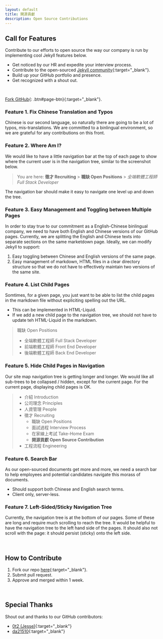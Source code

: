 ```yaml
---
layout: default
title: 開源貢獻
description: Open Source Contributions
---
```


## Call for Features

Contribute to our efforts to open source the way our company is run by implementing cool Jekyll features below.

* Get noticed by our HR and expedite your interview process.
* Contribute to the open-sourced [Jekyll community](https://jekyllrb.com/){:target="_blank"}.
* Build up your GitHub portfolio and presence.
* Get recognized with a shout out.

<br>

[Fork GitHub](https://github.com/avancevl/avl.github.io){: .btn#page-btn}{:target="_blank"}.

### Feature 1. Fix Chinese Translation and Typos

Chinese is our second language, so naturally there are going to be a lot of typos, mis-translations. We are committed to a binlingual environment, so we are grateful for any contributions on this front.

### Feature 2. Where Am I?

We would like to have a little navigation bar at the top of each page to show where the current user is in the navigation tree, similar to the screenshot below.

> You are here: **徵才 Recruiting** > **職缺 Open Positions** > *全端軟體工程師 Full Stack Developer*

The navigation bar should make it easy to navigate one level up and down the tree.

### Feature 3. Easy Management and Toggling between Multiple Pages

In order to stay true to our commitment as a English-Chinese binlingual company, we need to have both English and Chinese versions of our GitHub pages. Currently, we are splitting the English and Chinese texts into separate sections on the same marketdown page. Ideally, we can modify Jekyll to support:

1. Easy toggling between Chinese and English versions of the same page.
1. Easy management of markdown, HTML files in a clear directory structure so that we do not have to effectively maintain two versions of the same site.

### Feature 4. List Child Pages

Somtimes, for a given page, you just want to be able to list the child pages in the markdown file without expliciting spelling out the URL.

* This can be implemented in HTML-Liquid.
* If we add a new child page to the navigation tree, we should not have to update teh HTML-Liquid in the markdown.

> 職缺 Open Positions
> * 全端軟體工程師 Full Stack Developer
> * 前端軟體工程師 Front End Developer
> * 後端軟體工程師 Back End Developer

### Feature 5. Hide Child Pages in Navigation

Our site map navigation tree is getting longer and longer. We would like all sub-trees to be collapsed / hidden, except for the current page. For the current page, displaying child pages is OK.

> * 介紹 Introduction
> * 公司理念 Principles
> * 人資管理 People
> * 徵才 Recruiting
> 	* 職缺 Open Positions
> 	* 面試過程 Interview Process
> 	* 在家線上考試 Take-Home Exam
> 	* **開源貢獻 Open Source Contribution**
> * 工程流程 Engineering

### Feature 6. Search Bar

As our open-sourced documents get more and more, we need a search bar to help employees and potential candidates navigate this morass of documents.

* Should support both Chinese and English search terms.
* Client only, server-less.

### Feature 7. Left-Sided/Sticky Navigation Tree

Currently, the navigation tree is at the bottom of our pages. Some of these are long and require much scrolling to reach the tree. It would be helpful to have the navigation tree to the left hand side of the pages. It should also not scroll with the page: it should persist (sticky) onto the left side.

<br>

## How to Contribute

1. Fork our repo [here](https://github.com/avancevl/avancevl.github.io){:target="_blank"}.
1. Submit pull request.
1. Approve and merged within 1 week.

<br>

## Special Thanks

Shout out and thanks to our GitHub contributors:
* [0t2 (Jesse)](https://github.com/0t2){:target="_blank"}
* [da21510](https://github.com/da21510){:target="_blank"}